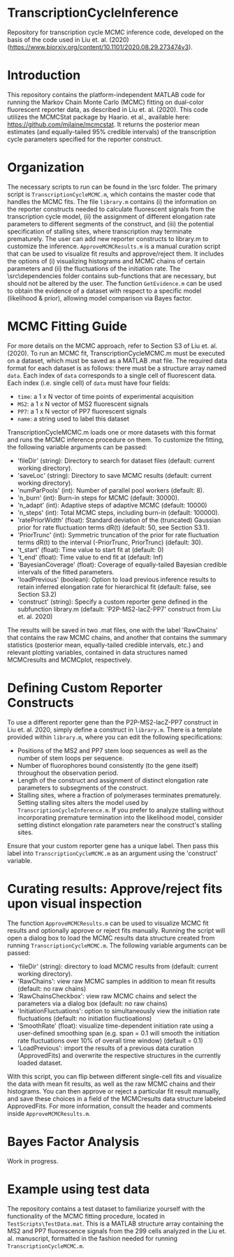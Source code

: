 # TranscriptionCycleInference
Repository for transcription cycle MCMC inference code, developed on the basis of the code used in Liu et. al. (2020) (https://www.biorxiv.org/content/10.1101/2020.08.29.273474v3).

# Introduction
This repository contains the platform-independent MATLAB code for running the Markov Chain Monte Carlo (MCMC) fitting on dual-color fluorescent reporter data, as described in Liu et. al. (2020). This code utilizes the MCMCStat package by Haario. et al., available here: https://github.com/mjlaine/mcmcstat. It returns the posterior mean estimates (and equally-tailed 95% credible intervals) of the transcription cycle parameters specified for the reporter construct.

# Organization
The necessary scripts to run can be found in the \src folder. The primary script is `TranscriptionCycleMCMC.m`, which contains the master code that handles the MCMC fits. The file `library.m` contains (i) the information on the reporter constructs needed to calculate fluorescent signals from the transcription cycle model, (ii) the assignment of different elongation rate parameters to different segments of the construct, and (iii) the potential specification of stalling sites, where transcription may terminate prematurely. The user can add new reporter constructs to library.m to customize the inference. `ApproveMCMCResults.m` is a manual curation script that can be used to visualize fit results and approve/reject them. It includes the options of (i) visualizing histograms and MCMC chains of certain parameters and (ii) the fluctuations of the initiation rate. The \src\dependencies folder contains sub-functions that are necessary, but should not be altered by the user. The function `GetEvidence.m` can be used to obtain the evidence of a dataset with respect to a specific model (likelihood & prior), allowing model comparison via Bayes factor.

# MCMC Fitting Guide
For more details on the MCMC approach, refer to Section S3 of Liu et. al. (2020). To run an MCMC fit, TranscriptionCycleMCMC.m must be executed on a dataset, which must be saved as a MATLAB .mat file. The required data format for each dataset is as follows: there must be a structure array named <code>data</code>. Each index of <code>data</code> corresponds to a single cell of fluorescent data. Each index (i.e. single cell) of <code>data</code> must have four fields:

- <code>time</code>: a 1 x N vector of time points of experimental acquisition
- <code>MS2</code>: a 1 x N vector of MS2 fluorescent signals
- <code>PP7</code>: a 1 x N vector of PP7 fluorescent signals
- <code>name</code>: a string used to label this dataset
  
TranscriptionCycleMCMC.m loads one or more datasets with this format and runs the MCMC inference procedure on them. To customize the fitting, the following variable arguments can be passed:

- 'fileDir' (string): Directory to search for dataset files (default: current working directory).
- 'saveLoc' (string): Directory to save MCMC results (default: current working directory).
- 'numParPools' (int): Number of parallel pool workers (default: 8).
- 'n_burn' (int): Burn-in steps for MCMC (default: 30000).
- 'n_adapt' (int): Adaptive steps of adaptive MCMC (default: 10000)
- 'n_steps' (int): Total MCMC steps, including burn-in (default: 100000).
- 'ratePriorWidth' (float): Standard deviation of the (truncated) Gaussian prior for rate fluctuation terms dR(t) (default: 50, see Section S3.1).
- 'PriorTrunc' (int): Symmetric truncation of the prior for rate fluctuation terms dR(t) to the interval (-PriorTrunc, PriorTrunc) (default: 30).
- 't_start' (float): Time value to start fit at (default: 0)
- 't_end' (float): Time value to end fit at (default: Inf)
- 'BayesianCoverage' (float): Coverage of equally-tailed Bayesian credible intervals of the fitted parameters.
- 'loadPrevious' (boolean): Option to load previous inference results to retain inferred elongation rate for hierarchical fit (default: false, see Section S3.2)
- 'construct' (string): Specify a custom reporter gene defined in the subfunction library.m (default: 'P2P-MS2-lacZ-PP7' construct from Liu et. al. 2020)
<!-- - 'MonteCarlo' (int): option of approximate Bayesian computing via Monte Carlo approximation of a probabilistic elongation model -->

The results will be saved in two .mat files, one with the label 'RawChains' that contains the raw MCMC chains, and another that contains the summary statistics (posterior mean, equally-tailed credible intervals, etc.) and relevant plotting variables, contained in data structures named MCMCresults and MCMCplot, respectively.

# Defining Custom Reporter Constructs
To use a different reporter gene than the P2P-MS2-lacZ-PP7 construct in Liu et. al. 2020, simply define a construct in `library.m`. There is a template provided within `library.m`, where you can edit the following specifications:
- Positions of the MS2 and PP7 stem loop sequences as well as the number of stem loops per sequence.
- Number of fluorophores bound consistently (to the gene itself) throughout the observation period.
- Length of the construct and assignment of distinct elongation rate parameters to subsegments of the construct.
- Stalling sites, where a fraction of polymerases terminates prematurely. Setting stalling sites alters the model used by `TranscriptionCycleInference.m`. If you prefer to analyze stalling without incorporating premature termination into the likelihood model, consider setting distinct elongation rate parameters near the construct's stalling sites.

Ensure that your custom reporter gene has a unique label. Then pass this label into `TranscriptionCycleMCMC.m` as an argument using the 'construct' variable.

# Curating results: Approve/reject fits upon visual inspection
The function `ApproveMCMCResults.m` can be used to visualize MCMC fit results and optionally approve or reject fits manually. Running the script will open a dialog box to load the MCMC results data structure created from running `TranscriptionCycleMCMC.m`. The following variable arguments can be passed:

- 'fileDir' (string): directory to load MCMC results from (default: current working directory).
- 'RawChains': view raw MCMC samples in addition to mean fit results (default: no raw chains)
- 'RawChainsCheckbox': view raw MCMC chains and select the parameters via a dialog box (default: no raw chains)
- 'InitiationFluctuations': option to simultaneously view the initiation rate fluctuations (default: no initiation fluctioations)
- 'SmoothRate' (float): visualize time-dependent initiation rate using a user-defined smoothing span (e.g. span = 0.1 will smooth the initiation rate fluctuations over 10% of overall time window) (default = 0.1)
- 'LoadPrevious': import the results of a previous data curation (ApprovedFits) and overwrite the respective structures in the currently loaded dataset.

With this script, you can flip between different single-cell fits and visualize the data with mean fit results, as well as the raw MCMC chains and their histograms. You can then approve or reject a particular fit result manually, and save these choices in a field of the MCMCresults data structure labeled ApprovedFits. For more information, consult the header and comments inside `ApproveMCMCResults.m`.

# Bayes Factor Analysis
Work in progress.

# Example using test data
The repository contains a test dataset to familiarize yourself with the functionality of the MCMC fitting procedure, located in `TestScripts\TestData.mat`. This is a MATLAB structure array containing the MS2 and PP7 fluorescence signals from the 299 cells analyzed in the Liu et. al. manuscript, formatted in the fashion needed for running `TranscriptionCycleMCMC.m`.
